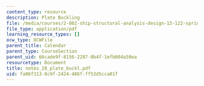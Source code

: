 ```yaml
---
content_type: resource
description: Plate Buckling
file: /media/courses/2-082-ship-structural-analysis-design-13-122-spring-2003/fa06f3138c9f2424486fff53d5cca01f_notes_28_plate_buckl.pdf
file_type: application/pdf
learning_resource_types: []
ocw_type: OCWFile
parent_title: Calendar
parent_type: CourseSection
parent_uid: 66cade9f-8156-2287-0b4f-1efb004a50ea
resourcetype: Document
title: notes_28_plate_buckl.pdf
uid: fa06f313-8c9f-2424-486f-ff53d5cca01f
---
```

